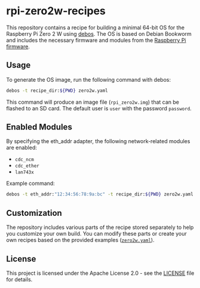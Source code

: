 # rpi-zero2w-recipes

This repository contains a recipe for building a minimal 64-bit OS for the Raspberry Pi Zero 2 W using [debos](https://github.com/go-debos/debos).
The OS is based on Debian Bookworm and includes the necessary firmware and modules from the [Raspberry Pi firmware](https://github.com/raspberrypi/firmware).

## Usage

To generate the OS image, run the following command with debos:

```bash
debos -t recipe_dir:${PWD} zero2w.yaml
```

This command will produce an image file (`rpi_zero2w.img`) that can be flashed to an SD card.
The default user is `user` with the password `password`.

## Enabled Modules

By specifying the eth_addr adapter, the following network-related modules are enabled:

- `cdc_ncm`
- `cdc_ether`
- `lan743x`

Example command:

```bash
debos -t eth_addr:"12:34:56:78:9a:bc" -t recipe_dir:${PWD} zero2w.yaml
```

## Customization

The repository includes various parts of the recipe stored separately to help you customize your own build.
You can modify these parts or create your own recipes based on the provided examples ([`zero2w.yaml`](zero2w.yaml)).

## License

This project is licensed under the Apache License 2.0 - see the [LICENSE](LICENSE) file for details.

